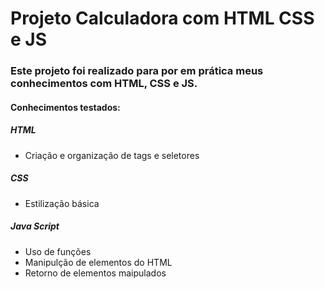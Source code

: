 # Projeto Calculadora com HTML CSS e JS

### Este projeto foi realizado para por em prática meus conhecimentos com HTML, CSS e JS.

#### Conhecimentos testados:
##### HTML
- Criação e organização de tags e seletores
##### CSS
- Estilização básica 
##### Java Script
- Uso de funções
- Manipulção de elementos do HTML
- Retorno de elementos maipulados
